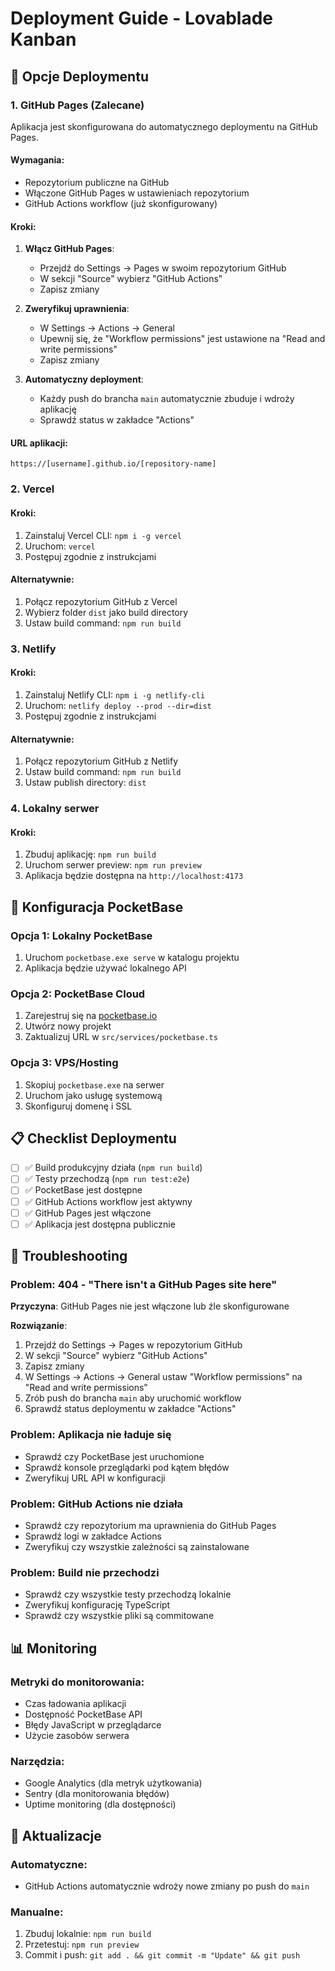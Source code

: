 # Deployment Guide - Lovablade Kanban

## 🚀 Opcje Deploymentu

### 1. GitHub Pages (Zalecane)

Aplikacja jest skonfigurowana do automatycznego deploymentu na GitHub Pages.

#### Wymagania:
- Repozytorium publiczne na GitHub
- Włączone GitHub Pages w ustawieniach repozytorium
- GitHub Actions workflow (już skonfigurowany)

#### Kroki:
1. **Włącz GitHub Pages**:
   - Przejdź do Settings → Pages w swoim repozytorium GitHub
   - W sekcji "Source" wybierz "GitHub Actions"
   - Zapisz zmiany

2. **Zweryfikuj uprawnienia**:
   - W Settings → Actions → General
   - Upewnij się, że "Workflow permissions" jest ustawione na "Read and write permissions"
   - Zapisz zmiany

3. **Automatyczny deployment**:
   - Każdy push do brancha `main` automatycznie zbuduje i wdroży aplikację
   - Sprawdź status w zakładce "Actions"

#### URL aplikacji:
```
https://[username].github.io/[repository-name]
```

### 2. Vercel

#### Kroki:
1. Zainstaluj Vercel CLI: `npm i -g vercel`
2. Uruchom: `vercel`
3. Postępuj zgodnie z instrukcjami

#### Alternatywnie:
1. Połącz repozytorium GitHub z Vercel
2. Wybierz folder `dist` jako build directory
3. Ustaw build command: `npm run build`

### 3. Netlify

#### Kroki:
1. Zainstaluj Netlify CLI: `npm i -g netlify-cli`
2. Uruchom: `netlify deploy --prod --dir=dist`
3. Postępuj zgodnie z instrukcjami

#### Alternatywnie:
1. Połącz repozytorium GitHub z Netlify
2. Ustaw build command: `npm run build`
3. Ustaw publish directory: `dist`

### 4. Lokalny serwer

#### Kroki:
1. Zbuduj aplikację: `npm run build`
2. Uruchom serwer preview: `npm run preview`
3. Aplikacja będzie dostępna na `http://localhost:4173`

## 🔧 Konfiguracja PocketBase

### Opcja 1: Lokalny PocketBase
1. Uruchom `pocketbase.exe serve` w katalogu projektu
2. Aplikacja będzie używać lokalnego API

### Opcja 2: PocketBase Cloud
1. Zarejestruj się na [pocketbase.io](https://pocketbase.io)
2. Utwórz nowy projekt
3. Zaktualizuj URL w `src/services/pocketbase.ts`

### Opcja 3: VPS/Hosting
1. Skopiuj `pocketbase.exe` na serwer
2. Uruchom jako usługę systemową
3. Skonfiguruj domenę i SSL

## 📋 Checklist Deploymentu

- [ ] ✅ Build produkcyjny działa (`npm run build`)
- [ ] ✅ Testy przechodzą (`npm run test:e2e`)
- [ ] ✅ PocketBase jest dostępne
- [ ] ✅ GitHub Actions workflow jest aktywny
- [ ] ✅ GitHub Pages jest włączone
- [ ] ✅ Aplikacja jest dostępna publicznie

## 🐛 Troubleshooting

### Problem: 404 - "There isn't a GitHub Pages site here"
**Przyczyna**: GitHub Pages nie jest włączone lub źle skonfigurowane

**Rozwiązanie**:
1. Przejdź do Settings → Pages w repozytorium GitHub
2. W sekcji "Source" wybierz "GitHub Actions"
3. Zapisz zmiany
4. W Settings → Actions → General ustaw "Workflow permissions" na "Read and write permissions"
5. Zrób push do brancha `main` aby uruchomić workflow
6. Sprawdź status deploymentu w zakładce "Actions"

### Problem: Aplikacja nie ładuje się
- Sprawdź czy PocketBase jest uruchomione
- Sprawdź konsole przeglądarki pod kątem błędów
- Zweryfikuj URL API w konfiguracji

### Problem: GitHub Actions nie działa
- Sprawdź czy repozytorium ma uprawnienia do GitHub Pages
- Sprawdź logi w zakładce Actions
- Zweryfikuj czy wszystkie zależności są zainstalowane

### Problem: Build nie przechodzi
- Sprawdź czy wszystkie testy przechodzą lokalnie
- Zweryfikuj konfigurację TypeScript
- Sprawdź czy wszystkie pliki są commitowane

## 📊 Monitoring

### Metryki do monitorowania:
- Czas ładowania aplikacji
- Dostępność PocketBase API
- Błędy JavaScript w przeglądarce
- Użycie zasobów serwera

### Narzędzia:
- Google Analytics (dla metryk użytkowania)
- Sentry (dla monitorowania błędów)
- Uptime monitoring (dla dostępności)

## 🔄 Aktualizacje

### Automatyczne:
- GitHub Actions automatycznie wdroży nowe zmiany po push do `main`

### Manualne:
1. Zbuduj lokalnie: `npm run build`
2. Przetestuj: `npm run preview`
3. Commit i push: `git add . && git commit -m "Update" && git push`
